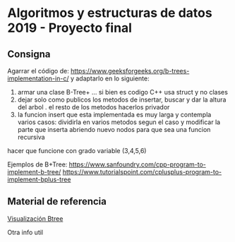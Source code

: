 # Algoritmos y estructuras de datos 2019 - Proyecto final

## Consigna
Agarrar el código de: https://www.geeksforgeeks.org/b-trees-implementation-in-c/ y adaptarlo en lo siguiente:

1. armar una clase B-Tree+ ... si bien es codigo C++ usa struct y no clases
2. dejar solo como publicos los metodos de insertar, buscar y dar la altura del arbol . el resto de los metodos hacerlos privador
3. la funcion insert que esta implementada es muy larga y contempla varios casos: dividirla en varios metodos segun el caso y modificar la parte que inserta abriendo nuevo nodos para que sea una funcion recursiva


hacer que funcione con grado variable (3,4,5,6)

Ejemplos de B+Tree:
https://www.sanfoundry.com/cpp-program-to-implement-b-tree/
https://www.tutorialspoint.com/cplusplus-program-to-implement-bplus-tree

## Material de referencia
[Visualización Btree](https://www.cs.usfca.edu/~galles/visualization/BPlusTree.html)


Otra info util
